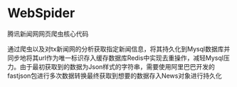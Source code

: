 # WebSpider
腾讯新闻网网页爬虫核心代码

  通过爬虫以及对tx新闻网的分析获取指定新闻信息，将其持久化到Mysql数据库并同步地将其url作为唯一标识存入缓存数据库Redis中实现去重操作，减轻Mysql压力。由于最初获取到的数据为Json样式的字符串，需要使用阿里巴巴开发的fastjson包进行多次数据转换最终获取到想要的数据存入News对象进行持久化
